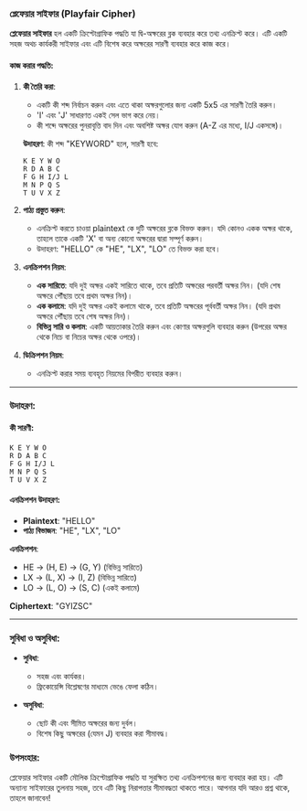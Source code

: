 ### প্লেফেয়ার সাইফার (Playfair Cipher)

**প্লেফেয়ার সাইফার** হল একটি ক্রিপ্টোগ্রাফিক পদ্ধতি যা দ্বি-অক্ষরের ব্লক ব্যবহার করে তথ্য এনক্রিপ্ট করে। এটি একটি সহজ অথচ কার্যকরী সাইফার এবং এটি বিশেষ করে অক্ষরের সারণী ব্যবহার করে কাজ করে।

#### কাজ করার পদ্ধতি:

1. **কী তৈরি করা**:
   - একটি কী শব্দ নির্বাচন করুন এবং এতে থাকা অক্ষরগুলোর জন্য একটি 5x5 এর সারণী তৈরি করুন।
   - 'I' এবং 'J' সাধারণত একই সেল ভাগ করে নেয়।
   - কী শব্দে অক্ষরের পুনরাবৃত্তি বাদ দিন এবং অবশিষ্ট অক্ষর যোগ করুন (A-Z এর মধ্যে, I/J একসঙ্গে)।

   **উদাহরণ**: কী শব্দ "KEYWORD" হলে, সারণী হবে:

   ```
   K E Y W O
   R D A B C
   F G H I/J L
   M N P Q S
   T U V X Z
   ```

2. **পাঠ্য প্রস্তুত করুন**:
   - এনক্রিপ্ট করতে চাওয়া plaintext কে দুটি অক্ষরের ব্লকে বিভক্ত করুন। যদি কোনও একক অক্ষর থাকে, তাহলে তাকে একটি 'X' বা অন্য কোনো অক্ষরের দ্বারা সম্পূর্ণ করুন।
   - উদাহরণ: "HELLO" কে "HE", "LX", "LO" তে বিভক্ত করা হবে।

3. **এনক্রিপশন নিয়ম**:
   - **এক সারিতে**: যদি দুই অক্ষর একই সারিতে থাকে, তবে প্রতিটি অক্ষরের পরবর্তী অক্ষর নিন। (যদি শেষ অক্ষরে পৌঁছায় তবে প্রথম অক্ষর নিন)।
   - **এক কলামে**: যদি দুই অক্ষর একই কলামে থাকে, তবে প্রতিটি অক্ষরের পূর্ববর্তী অক্ষর নিন। (যদি প্রথম অক্ষরে পৌঁছায় তবে শেষ অক্ষর নিন)।
   - **বিভিন্ন সারি ও কলাম**: একটি আয়তাকার তৈরি করুন এবং কোণার অক্ষরগুলি ব্যবহার করুন (উপরের অক্ষর থেকে নিচে বা নিচের অক্ষর থেকে ওপরে)।

4. **ডিক্রিপশন নিয়ম**:
   - এনক্রিপ্ট করার সময় ব্যবহৃত নিয়মের বিপরীত ব্যবহার করুন।

---

### উদাহরণ:

#### কী সারণী:

```
K E Y W O
R D A B C
F G H I/J L
M N P Q S
T U V X Z
```

#### এনক্রিপশন উদাহরণ:

- **Plaintext**: "HELLO"
- **পাঠ্য বিভাজন**: "HE", "LX", "LO"

**এনক্রিপশন**:
- HE → (H, E) -> (G, Y) (বিভিন্ন সারিতে)
- LX → (L, X) -> (I, Z) (বিভিন্ন সারিতে)
- LO → (L, O) -> (S, C) (একই কলামে)

**Ciphertext**: "GYIZSC"

---

### সুবিধা ও অসুবিধা:

- **সুবিধা**:
  - সহজ এবং কার্যকর।
  - ফ্রিকোয়েন্সি বিশ্লেষণের মাধ্যমে ভেঙে ফেলা কঠিন।

- **অসুবিধা**:
  - ছোট কী এবং সীমিত অক্ষরের জন্য দুর্বল।
  - বিশেষ কিছু অক্ষরের (যেমন J) ব্যবহার করা সীমাবদ্ধ।

### উপসংহার:
প্লেফেয়ার সাইফার একটি মৌলিক ক্রিপ্টোগ্রাফিক পদ্ধতি যা সুরক্ষিত তথ্য এনক্রিপশনের জন্য ব্যবহার করা হয়। এটি অন্যান্য সাইফারের তুলনায় সহজ, তবে এটি কিছু নিরাপত্তার সীমাবদ্ধতা থাকতে পারে। আপনার যদি আরও প্রশ্ন থাকে, তাহলে জানাবেন!
